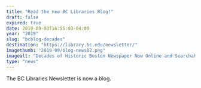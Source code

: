 ```yaml
---
title: "Read the new BC Libraries Blog!"
draft: false
expired: true
date: 2019-09-03T16:55:03-04:00
year: "2019"
slug: "bcblog-decades"
destination: "https://library.bc.edu/newsletter/"
imagethumb: "2019-09/blog-news02.png"
imagealt: "Decades of Historic Boston Newspaper Now Online and Searchable"
type: "news"
---
```


The BC Libraries Newsletter is now a blog.  